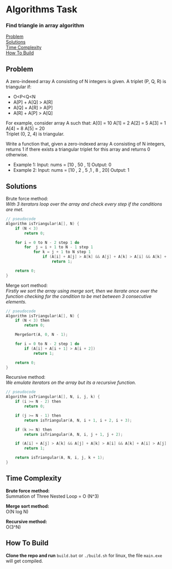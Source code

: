 <h1>Algorithms Task</h1>
<h3>Find triangle in array algorithm</h3>

[Problem](#problem)<br>
[Solutions](#solutions)<br>
[Time Complexity](#time-complexity)<br>
[How To Build](#how-to-build)<br>

## Problem
A zero-indexed array A consisting of N integers is given. A triplet (P, Q, R) is triangular if:
- O<P<Q<N
- A[P] + A[Q] > A[R]
- A[Q] + A[R] > A[P]
- A[R] + A[P] > A[Q]

For example, consider array A such that: A[0] = 10 A[1] = 2 A[2] = 5 A[3] = 1 A[4] = 8 A[5] = 20<br>
Triplet (0, 2, 4) is triangular.

Write a function that, given a zero-indexed array A consisting of N integers, returns 1 if there exists a triangular triplet for this array and returns 0 otherwise.

- Example 1: Input: nums = [10 , 50 , 1]            Output: 0
- Example 2: Input: nums = [10 , 2 , 5 ,1 , 8 , 20] Output: 1

## Solutions
Brute force method:<br>
_With 3 iterators loop over the array and check every step if the conditions are met._<br>
```c
// pseudocode
Algorithm isTriangular(A[], N) {
    if (N < 3)
        return 0;

    for i = 0 to N - 2 step 1 do
        for  j = i + 1 to N - 1 step 1 
            for k = j + 1 to N step 1 
                if (A[i] + A[j] > A[k] && A[j] + A[k] > A[i] && A[k] + A[i] > A[j]) then
                    return 1;

    return 0;
}
```

Merge sort method:<br>
_Firstly we sort the array using merge sort, then we iterate once over the function checking for the condition to be met between 3 consecutive elements._<br>
```c
// pseudocode
Algorithm isTriangular(A[], N) {
    if (N < 3) then
        return 0;

    MergeSort(A, 0, N - 1);

    for i = 0 to N - 2 step 1 do
        if (A[i] + A[i + 1] > A[i + 2])
            return 1;

    return 0;
}
```

Recursive method:<br>
_We emulate iterators on the array but its a recursive function._<br>
```c
// pseudocode
Algorithm isTriangular(A[], N, i, j, k) {
    if (i >= N - 2) then
        return 0;

    if (j >= N - 1) then
        return isTriangular(A, N, i + 1, i + 2, i + 3);

    if (k >= N) then
        return isTriangular(A, N, i, j + 1, j + 2);

    if (A[i] + A[j] > A[k] && A[j] + A[k] > A[i] && A[k] + A[i] > A[j]) then
        return 1;

    return isTriangular(A, N, i, j, k + 1);
}
```

## Time Complexity
**Brute force method:**<br>
Summation of Three Nested Loop = O (N^3)<br>

**Merge sort method:**<br>
O(N log N)<br>

**Recursive method:**<br>
O(3^N)<br>

## How To Build
**Clone the repo and run** `build.bat` or `./build.sh` for linux, the file `main.exe` will get compiled.
